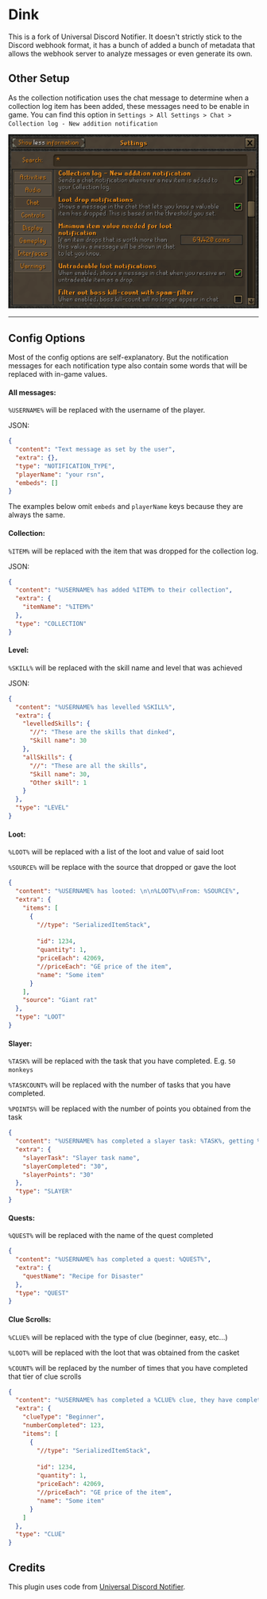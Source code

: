 # Dink

This is a fork of Universal Discord Notifier. It doesn't strictly stick to the Discord webhook format, it has a bunch of
added a bunch of metadata that allows the webhook server to analyze messages or even generate its own.

## Other Setup

As the collection notification uses the chat message to determine when a collection log item has been added, these
messages need to be enable in game. You can find this option
in `Settings > All Settings > Chat > Collection log - New addition notification`

![img.png](img.png)

---

## Config Options

Most of the config options are self-explanatory. But the notification messages for each notification type also
contain some words that will be replaced with in-game values.

#### All messages:

`%USERNAME%` will be replaced with the username of the player.

JSON:

```json
{
  "content": "Text message as set by the user",
  "extra": {},
  "type": "NOTIFICATION_TYPE",
  "playerName": "your rsn",
  "embeds": []
}
```

The examples below omit `embeds` and `playerName` keys because they are always the same.

#### Collection:

`%ITEM%` will be replaced with the item that was dropped for the collection log.

JSON:

```json
{
  "content": "%USERNAME% has added %ITEM% to their collection",
  "extra": {
    "itemName": "%ITEM%"
  },
  "type": "COLLECTION"
}
```

#### Level:

`%SKILL%` will be replaced with the skill name and level that was achieved

JSON:

```json
{
  "content": "%USERNAME% has levelled %SKILL%",
  "extra": {
    "levelledSkills": {
      "//": "These are the skills that dinked",
      "Skill name": 30
    },
    "allSkills": {
      "//": "These are all the skills",
      "Skill name": 30,
      "Other skill": 1
    }
  },
  "type": "LEVEL"
}
```

#### Loot:

`%LOOT%` will be replaced with a list of the loot and value of said loot

`%SOURCE%` will be replace with the source that dropped or gave the loot

```json
{
  "content": "%USERNAME% has looted: \n\n%LOOT%\nFrom: %SOURCE%",
  "extra": {
    "items": [
      {
        "//type": "SerializedItemStack",

        "id": 1234,
        "quantity": 1,
        "priceEach": 42069,
        "//priceEach": "GE price of the item",
        "name": "Some item"
      }
    ],
    "source": "Giant rat"
  },
  "type": "LOOT"
}
```

#### Slayer:

`%TASK%` will be replaced with the task that you have completed. E.g. `50 monkeys`

`%TASKCOUNT%` will be replaced with the number of tasks that you have completed.

`%POINTS%` will be replaced with the number of points you obtained from the task

```json
{
  "content": "%USERNAME% has completed a slayer task: %TASK%, getting %POINTS% points and making that %TASKCOUNT% tasks completed",
  "extra": {
    "slayerTask": "Slayer task name",
    "slayerCompleted": "30",
    "slayerPoints": "30"
  },
  "type": "SLAYER"
}
```

#### Quests:

`%QUEST%` will be replaced with the name of the quest completed

```json
{
  "content": "%USERNAME% has completed a quest: %QUEST%",
  "extra": {
    "questName": "Recipe for Disaster"
  },
  "type": "QUEST"
}
```

#### Clue Scrolls:

`%CLUE%` will be replaced with the type of clue (beginner, easy, etc...)

`%LOOT%` will be replaced with the loot that was obtained from the casket

`%COUNT%` will be replaced by the number of times that you have completed that tier of clue scrolls

```json
{
  "content": "%USERNAME% has completed a %CLUE% clue, they have completed %COUNT%.\nThey obtained:\n\n%LOOT%",
  "extra": {
    "clueType": "Beginner",
    "numberCompleted": 123,
    "items": [
      {
        "//type": "SerializedItemStack",

        "id": 1234,
        "quantity": 1,
        "priceEach": 42069,
        "//priceEach": "GE price of the item",
        "name": "Some item"
      }
    ]
  },
  "type": "CLUE"
}
```

## Credits

This plugin uses code from [Universal Discord Notifier](https://github.com/MidgetJake/UniversalDiscordNotifer).